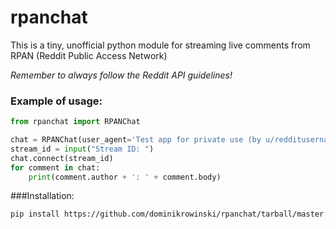# rpanchat 

This is a tiny, unofficial python module for streaming live comments from RPAN
(Reddit Public Access Network)

*Remember to always follow the Reddit API guidelines!*

### Example of usage:
```python
from rpanchat import RPANChat

chat = RPANChat(user_agent='Test app for private use (by u/redditusername)')
stream_id = input("Stream ID: ")
chat.connect(stream_id)
for comment in chat:
    print(comment.author + ': ' + comment.body)
```

###Installation:
```
pip install https://github.com/dominikrowinski/rpanchat/tarball/master
```